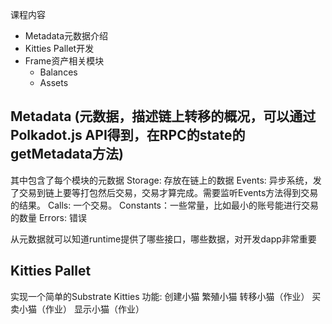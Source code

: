 课程内容
* Metadata元数据介绍
* Kitties Pallet开发
* Frame资产相关模块
  * Balances
  * Assets

## Metadata (元数据，描述链上转移的概况，可以通过Polkadot.js API得到，在RPC的state的getMetadata方法)
其中包含了每个模块的元数据
Storage: 存放在链上的数据
Events: 异步系统，发了交易到链上要等打包然后交易，交易才算完成。需要监听Events方法得到交易的结果。
Calls: 一个交易。
Constants：一些常量，比如最小的账号能进行交易的数量
Errors: 错误

从元数据就可以知道runtime提供了哪些接口，哪些数据，对开发dapp非常重要
## Kitties Pallet
实现一个简单的Substrate Kitties
功能:
创建小猫
繁殖小猫
转移小猫（作业）
买卖小猫（作业）
显示小猫（作业）
